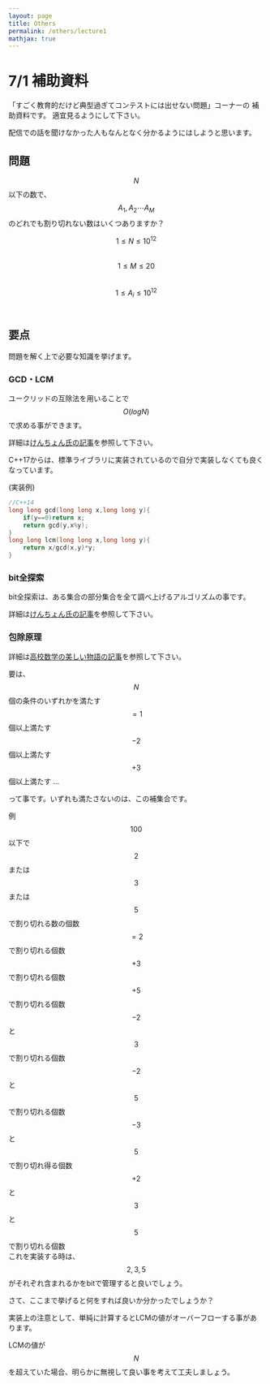 ```yaml
---
layout: page
title: Others
permalink: /others/lecture1
mathjax: true
---
```


# 7/1 補助資料

「すごく教育的だけど典型過ぎてコンテストには出せない問題」コーナーの
補助資料です。
適宜見るようにして下さい。

配信での話を聞けなかった人もなんとなく分かるようにはしようと思います。

## 問題

$$N$$ 以下の数で、$$A_1 , A_2 \cdots A_M$$ のどれでも割り切れない数はいくつありますか？

$$1 \leq N \leq 10^{12}$$<br>
$$1 \leq M \leq 20$$<br>
$$1 \leq A_i \leq 10^{12}$$<br>

## 要点

問題を解く上で必要な知識を挙げます。

### GCD・LCM

ユークリッドの互除法を用いることで $$O(log N)$$ で求める事ができます。

詳細は[けんちょん氏の記事](https://qiita.com/drken/items/b97ff231e43bce50199a)を参照して下さい。

C++17からは、標準ライブラリに実装されているので自分で実装しなくても良くなっています。

(実装例)

```cpp
//C++14
long long gcd(long long x,long long y){
	if(y==0)return x;
	return gcd(y,x%y);
}
long long lcm(long long x,long long y){
	return x/gcd(x,y)*y;
}
```

### bit全探索

bit全探索は、ある集合の部分集合を全て調べ上げるアルゴリズムの事です。

詳細は[けんちょん氏の記事](https://qiita.com/drken/items/7c6ff2aa4d8fce1c9361)を参照して下さい。

### 包除原理

詳細は[高校数学の美しい物語の記事](https://mathtrain.jp/hojo)を参照して下さい。

要は、<br>$$N$$ 個の条件のいずれかを満たす<br> $$=1$$ 個以上満たす
<br>$$-2$$ 個以上満たす
<br>$$+3$$ 個以上満たす
...

って事です。いずれも満たさないのは、この補集合です。

例
<br>$$100$$ 以下で $$2$$ または $$3$$ または $$5$$ で割り切れる数の個数
<br>$$=2$$ で割り切れる個数 $$+3$$ で割り切れる個数 $$+5$$ で割り切れる個数
<br>$$-2$$ と $$3$$ で割り切れる個数 $$-2$$ と $$5$$ で割り切れる個数 $$-3$$ と $$5$$ で割り切れ得る個数
<br>$$+2$$ と $$3$$ と $$5$$ で割り切れる個数
<br>これを実装する時は、$$2,3,5$$ がそれぞれ含まれるかをbitで管理すると良いでしょう。

さて、ここまで挙げると何をすれば良いか分かったでしょうか？

実装上の注意として、単純に計算するとLCMの値がオーバーフローする事があります。

LCMの値が $$N$$ を超えていた場合、明らかに無視して良い事を考えて工夫しましょう。